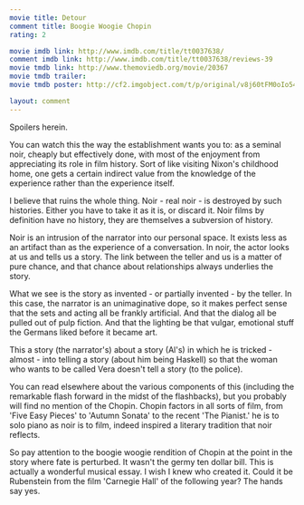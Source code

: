 ```yaml
---
movie title: Detour
comment title: Boogie Woogie Chopin
rating: 2

movie imdb link: http://www.imdb.com/title/tt0037638/
comment imdb link: http://www.imdb.com/title/tt0037638/reviews-39
movie tmdb link: http://www.themoviedb.org/movie/20367
movie tmdb trailer: 
movie tmdb poster: http://cf2.imgobject.com/t/p/original/v8j60tFM0oIo5484jRiqtiTmyx0.jpg

layout: comment
---
```


Spoilers herein.

You can watch this the way the establishment wants you to: as a seminal noir, cheaply  but effectively done, with most of the enjoyment from appreciating its role in film  history. Sort of like visiting Nixon's childhood home, one gets a certain indirect value  from the knowledge of the experience rather than the experience itself.

I believe that ruins the whole thing. Noir - real noir - is destroyed by such histories.  Either you have to take it as it is, or discard it. Noir films by definition have no history,  they are themselves a subversion of history.

Noir is an intrusion of the narrator into our personal space. It exists less as an artifact  than as the experience of a conversation. In noir, the actor looks at us and tells us a  story. The link between the teller and us is a matter of pure chance, and that chance  about relationships always underlies the story. 

What we see is the story as invented - or partially invented - by the teller. In this case,  the narrator is an unimaginative dope, so it makes perfect sense that the sets and acting  all be frankly artificial. And that the dialog all be pulled out of pulp fiction. And that the  lighting be that vulgar, emotional stuff the Germans liked before it became art.

This a story (the narrator's) about a story (Al's) in which he is tricked - almost - into  telling a story (about him being Haskell) so that the woman who wants to be called Vera  doesn't tell a story (to the police).

You can read elsewhere about the various components of this (including the remarkable  flash forward in the midst of the flashbacks), but you probably will find no mention of  the Chopin. Chopin factors in all sorts of film, from 'Five Easy Pieces' to 'Autumn Sonata'  to the recent 'The Pianist.' he is to solo piano as noir is to film, indeed inspired a literary  tradition that noir reflects.

So pay attention to the boogie woogie rendition of Chopin at the point in the story where  fate is perturbed. It wasn't the germy ten dollar bill. This is actually a wonderful musical  essay. I wish I knew who created it. Could it be Rubenstein from the film 'Carnegie Hall'  of the following year? The hands say yes.